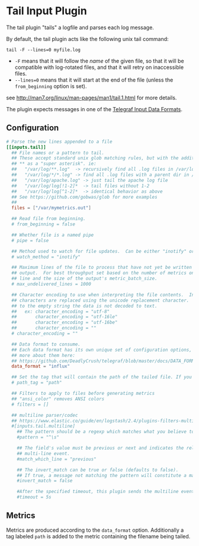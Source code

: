 # Tail Input Plugin

The tail plugin "tails" a logfile and parses each log message.

By default, the tail plugin acts like the following unix tail command:

```shell
tail -F --lines=0 myfile.log
```

- `-F` means that it will follow the _name_ of the given file, so
that it will be compatible with log-rotated files, and that it will retry on
inaccessible files.
- `--lines=0` means that it will start at the end of the file (unless
the `from_beginning` option is set).

see <http://man7.org/linux/man-pages/man1/tail.1.html> for more details.

The plugin expects messages in one of the
[Telegraf Input Data Formats](https://github.com/DeadlyCrush/telegraf/blob/master/docs/DATA_FORMATS_INPUT.md).

## Configuration

```toml @sample.conf
# Parse the new lines appended to a file
[[inputs.tail]]
  ## File names or a pattern to tail.
  ## These accept standard unix glob matching rules, but with the addition of
  ## ** as a "super asterisk". ie:
  ##   "/var/log/**.log"  -> recursively find all .log files in /var/log
  ##   "/var/log/*/*.log" -> find all .log files with a parent dir in /var/log
  ##   "/var/log/apache.log" -> just tail the apache log file
  ##   "/var/log/log[!1-2]*  -> tail files without 1-2
  ##   "/var/log/log[^1-2]*  -> identical behavior as above
  ## See https://github.com/gobwas/glob for more examples
  ##
  files = ["/var/mymetrics.out"]

  ## Read file from beginning.
  # from_beginning = false

  ## Whether file is a named pipe
  # pipe = false

  ## Method used to watch for file updates.  Can be either "inotify" or "poll".
  # watch_method = "inotify"

  ## Maximum lines of the file to process that have not yet be written by the
  ## output.  For best throughput set based on the number of metrics on each
  ## line and the size of the output's metric_batch_size.
  # max_undelivered_lines = 1000

  ## Character encoding to use when interpreting the file contents.  Invalid
  ## characters are replaced using the unicode replacement character.  When set
  ## to the empty string the data is not decoded to text.
  ##   ex: character_encoding = "utf-8"
  ##       character_encoding = "utf-16le"
  ##       character_encoding = "utf-16be"
  ##       character_encoding = ""
  # character_encoding = ""

  ## Data format to consume.
  ## Each data format has its own unique set of configuration options, read
  ## more about them here:
  ## https://github.com/DeadlyCrush/telegraf/blob/master/docs/DATA_FORMATS_INPUT.md
  data_format = "influx"

  ## Set the tag that will contain the path of the tailed file. If you don't want this tag, set it to an empty string.
  # path_tag = "path"

  ## Filters to apply to files before generating metrics
  ## "ansi_color" removes ANSI colors
  # filters = []

  ## multiline parser/codec
  ## https://www.elastic.co/guide/en/logstash/2.4/plugins-filters-multiline.html
  #[inputs.tail.multiline]
    ## The pattern should be a regexp which matches what you believe to be an indicator that the field is part of an event consisting of multiple lines of log data.
    #pattern = "^\s"

    ## The field's value must be previous or next and indicates the relation to the
    ## multi-line event.
    #match_which_line = "previous"

    ## The invert_match can be true or false (defaults to false).
    ## If true, a message not matching the pattern will constitute a match of the multiline filter and the what will be applied. (vice-versa is also true)
    #invert_match = false

    #After the specified timeout, this plugin sends the multiline event even if no new pattern is found to start a new event. The default is 5s.
    #timeout = 5s
```

## Metrics

Metrics are produced according to the `data_format` option.  Additionally a
tag labeled `path` is added to the metric containing the filename being tailed.
